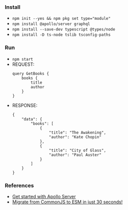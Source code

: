 
### Install 
- `npm init --yes && npm pkg set type="module"`
- `npm install @apollo/server graphql`
- `npm install --save-dev typescript @types/node`
- `npm install -D ts-node tslib tsconfig-paths`

### Run
- `npm start`
- REQUEST:
    ```
    query GetBooks {
        books {
            title
            author
        }
    }
    ```
- RESPONSE:
    ```
    {
        "data": {
            "books": [
                {
                    "title": "The Awakening",
                    "author": "Kate Chopin"
                },
                {
                    "title": "City of Glass",
                    "author": "Paul Auster"
                }
            ]
        }
    }
    ```

### References 
- [Get started with Apollo Server](https://www.apollographql.com/docs/apollo-server/getting-started)
- [Migrate from CommonJS to ESM in just 30 seconds!](https://www.youtube.com/watch?v=utqADmW7-HE)


